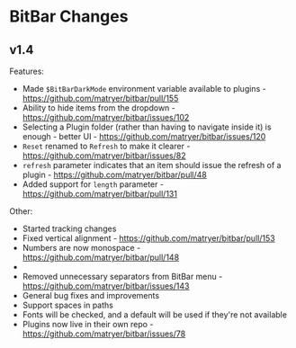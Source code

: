 # BitBar Changes

## v1.4

Features:

  * Made `$BitBarDarkMode` environment variable available to plugins - https://github.com/matryer/bitbar/pull/155
  * Ability to hide items from the dropdown - https://github.com/matryer/bitbar/issues/102
  * Selecting a Plugin folder (rather than having to navigate inside it) is enough - better UI - https://github.com/matryer/bitbar/issues/120
  * `Reset` renamed to `Refresh` to make it clearer - https://github.com/matryer/bitbar/issues/82
  * `refresh` parameter indicates that an item should issue the refresh of a plugin - https://github.com/matryer/bitbar/pull/48
  * Added support for `length` parameter - https://github.com/matryer/bitbar/pull/131

Other:

  * Started tracking changes
  * Fixed vertical alignment - https://github.com/matryer/bitbar/pull/153
  * Numbers are now monospace - https://github.com/matryer/bitbar/pull/148
  * 
  * Removed unnecessary separators from BitBar menu - https://github.com/matryer/bitbar/issues/143
  * General bug fixes and improvements
  * Support spaces in paths
  * Fonts will be checked, and a default will be used if they're not available
  * Plugins now live in their own repo - https://github.com/matryer/bitbar/issues/78